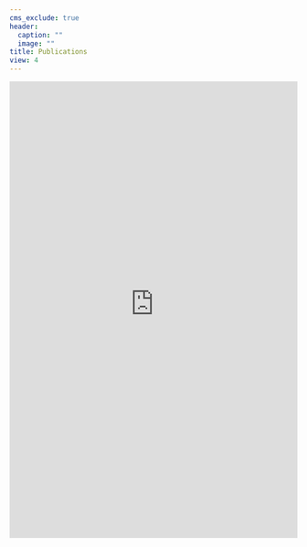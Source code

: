 ```yaml
---
cms_exclude: true
header:
  caption: ""
  image: ""
title: Publications
view: 4
---
```


<iframe height="800" width="100%" frameborder="no" src="https://remy-beugnon.shinyapps.io/app-publications/"> </iframe> 